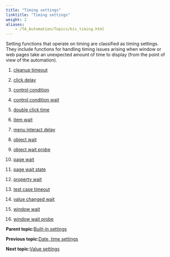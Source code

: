 ```yaml
--- 
title: "Timing settings"
linktitle: "Timing settings"
weight: 2
aliases: 
    - /TA_Automation/Topics/bis_timing.html
---
```


Setting functions that operate on timing are classified as timing settings. They include functions for handling timing issues arising when window or web pages take an unexpected amount of time to display \(from the point of view of the automation\).

1.  [cleanup timeout](/TA_Automation/Topics/bis_cleanup_timeout.html)  

2.  [click delay](/TA_Automation/Topics/bis_click_delay.html)  

3.  [control condition](/TA_Automation/Topics/bis_control_condition.html)  

4.  [control condition wait](/TA_Automation/Topics/bis_control_condition_wait.html)  

5.  [double click time](/TA_Automation/Topics/bis_double_click_time.html)  

6.  [item wait](/TA_Automation/Topics/bis_item_wait.html)  

7.  [menu interact delay](/TA_Automation/Topics/bis_menu_interact_delay.html)  

8.  [object wait](/TA_Automation/Topics/bis_object_wait.html)  

9.  [object wait probe](/TA_Automation/Topics/bis_object_wait_probe.html)  

10. [page wait](/TA_Automation/Topics/bis_page_wait.html)  

11. [page wait state](/TA_Automation/Topics/bis_page_wait_state.html)  

12. [property wait](/TA_Automation/Topics/bis_property_wait.html)  

13. [test case timeout](/TA_Automation/Topics/bis_test_case_timeout.html)  

14. [value changed wait](/TA_Automation/Topics/bis_value_changed_wait.html)  

15. [window wait](/TA_Automation/Topics/bis_window_wait.html)  

16. [window wait probe](/TA_Automation/Topics/bis_window_wait_probe.html)  


**Parent topic:**[Built-in settings](/TA_Automation/Topics/bis_Built_in_settings.html)

**Previous topic:**[Date, time settings](/TA_Automation/Topics/bis_date_time.html)

**Next topic:**[Value settings](/TA_Automation/Topics/bis_value.html)

